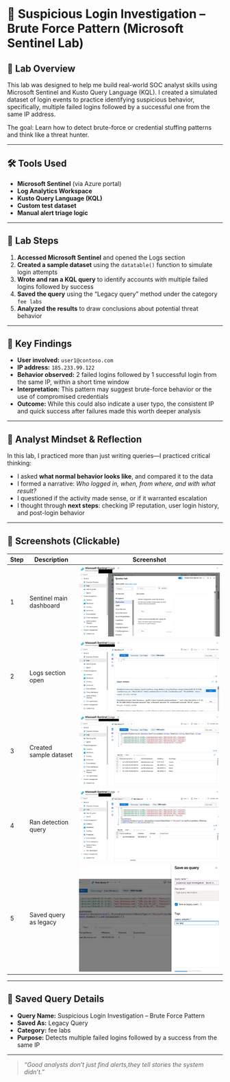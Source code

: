 # 🔐 Suspicious Login Investigation – Brute Force Pattern (Microsoft Sentinel Lab)

## 📘 Lab Overview

This lab was designed to help me build real-world SOC analyst skills using Microsoft Sentinel and Kusto Query Language (KQL). I created a simulated dataset of login events to practice identifying suspicious behavior, specifically, multiple failed logins followed by a successful one from the same IP address.

The goal: Learn how to detect brute-force or credential stuffing patterns and think like a threat hunter.

---

## 🛠️ Tools Used

- **Microsoft Sentinel** (via Azure portal)
- **Log Analytics Workspace**
- **Kusto Query Language (KQL)**
- **Custom test dataset**
- **Manual alert triage logic**

---

## 🧪 Lab Steps

1. **Accessed Microsoft Sentinel** and opened the Logs section
2. **Created a sample dataset** using the `datatable()` function to simulate login attempts
3. **Wrote and ran a KQL query** to identify accounts with multiple failed logins followed by success
4. **Saved the query** using the “Legacy query” method under the category `fee labs`
5. **Analyzed the results** to draw conclusions about potential threat behavior

---

## 🧠 Key Findings

- **User involved:** `user1@contoso.com`
- **IP address:** `185.233.99.122`
- **Behavior observed:** 2 failed logins followed by 1 successful login from the same IP, within a short time window
- **Interpretation:** This pattern may suggest brute-force behavior or the use of compromised credentials
- **Outcome:** While this could also indicate a user typo, the consistent IP and quick success after failures made this worth deeper analysis

---

## 🧭 Analyst Mindset & Reflection

In this lab, I practiced more than just writing queries—I practiced critical thinking:

- I asked **what normal behavior looks like**, and compared it to the data
- I formed a narrative: *Who logged in, when, from where, and with what result?*
- I questioned if the activity made sense, or if it warranted escalation
- I thought through **next steps**: checking IP reputation, user login history, and post-login behavior


---


## 📂 Screenshots (Clickable)

| Step | Description | Screenshot |
|------|-------------|------------|
| 1 | Sentinel main dashboard | ![01_sentinel_dashboard](./screenshots/01_sentinel_dashboard.png) |
| 2 | Logs section open | ![02_logs_blade_open](./screenshots/02_logs_blade_open.png) |
| 3 | Created sample dataset | ![03_sample_data_created](./screenshots/03_sample_data_created.png) |
| 4 | Ran detection query | ![04_suspicious_login_query](./screenshots/04_suspicious_login_query.png) |
| 5 | Saved query as legacy | ![05_saved_query_or_notes](./screenshots/05_saved_query_or_notes.png) |


---

## 💾 Saved Query Details

- **Query Name:** Suspicious Login Investigation – Brute Force Pattern  
- **Saved As:** Legacy Query  
- **Category:** fee labs  
- **Purpose:** Detects multiple failed logins followed by a success from the same IP


---

> _“Good analysts don’t just find alerts,they tell stories the system didn’t.”_

